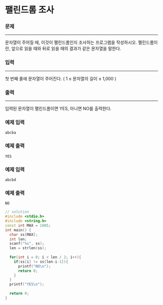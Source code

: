# 팰린드롬 조사

### 문제

------

문자열이 주어질 때, 이것이 팰린드롬인지 조사하는 프로그램을 작성하시오. 팰린드롬이란, 앞으로 읽을 때와 뒤로 읽을 때의 결과가 같은 문자열을 말한다. 

### 입력

------

첫 번째 줄에 문자열이 주어진다. ( 1 ≤ 문자열의 길이 ≤ 1,000 ) 

### 출력

------

입력된 문자열이 팰린드롬이면 YES, 아니면 NO를 출력한다.

 

### 예제 입력

```
abcba
```

### 예제 출력

```
YES
```

### 예제 입력

```
abcbd
```

### 예제 출력

```
NO
```

```c++
// solution
#include <stdio.h>
#include <string.h>
const int MAX = 1005;
int main() {
  char ss[MAX];
  int len;
  scanf("%s", ss);
  len = strlen(ss);
  
  for(int i = 0; i < len / 2; i++){
    if(ss[i] != ss[len-i-1]){
      printf("NO\n");
      return 0;
    }
  }
  printf("YES\n");
  
  return 0;
}
```

